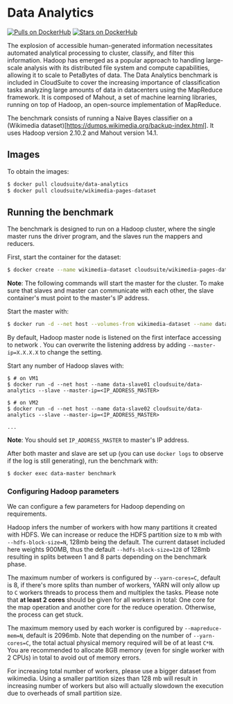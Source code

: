 # Data Analytics #

[![Pulls on DockerHub][dhpulls]][dhrepo]
[![Stars on DockerHub][dhstars]][dhrepo]

The explosion of accessible human-generated information necessitates automated analytical processing to cluster, classify, and filter this information. Hadoop has emerged as a popular approach to handling large-scale analysis with its distributed file system and compute capabilities, allowing it to scale to PetaBytes of data. The Data Analytics benchmark is included in CloudSuite to cover the increasing importance of classification tasks analyzing large amounts of data in datacenters using the MapReduce framework. It is composed of Mahout, a set of machine learning libraries, running on top of Hadoop, an open-source implementation of MapReduce.

The benchmark consists of running a Naive Bayes classifier on a (Wikimedia dataset)[https://dumps.wikimedia.org/backup-index.html]. It uses Hadoop version 2.10.2 and Mahout version 14.1.

## Images ##

To obtain the images:

```bash
$ docker pull cloudsuite/data-analytics
$ docker pull cloudsuite/wikimedia-pages-dataset
```

## Running the benchmark ##

The benchmark is designed to run on a Hadoop cluster, where the single master runs the driver program, and the slaves run the mappers and reducers.

First, start the container for the dataset:

```bash
$ docker create --name wikimedia-dataset cloudsuite/wikimedia-pages-dataset 
```

**Note**: The following commands will start the master for the cluster. To make sure that slaves and master can communicate with each other, the slave container's must point to the master's IP address. 

Start the master with:

```bash
$ docker run -d --net host --volumes-from wikimedia-dataset --name data-master cloudsuite/data-analytics --master
```

By default, Hadoop master node is listened on the first interface accessing to network . You can overwrite the listening address by adding `--master-ip=X.X.X.X` to change the setting.

Start any number of Hadoop slaves with:
```
$ # on VM1
$ docker run -d --net host --name data-slave01 cloudsuite/data-analytics --slave --master-ip=<IP_ADDRESS_MASTER>

$ # on VM2
$ docker run -d --net host --name data-slave02 cloudsuite/data-analytics --slave --master-ip=<IP_ADDRESS_MASTER>

...
```
**Note**: You should set `IP_ADDRESS_MASTER` to master's IP address. 

After both master and slave are set up (you can use `docker logs` to observe if the log is still generating), run the benchmark with:

```bash
$ docker exec data-master benchmark
```

### Configuring Hadoop parameters ###

We can configure a few parameters for Hadoop depending on requirements. 

Hadoop infers the number of workers with how many partitions it created with HDFS. We can increase or reduce the HDFS partition size to `N` mb with `--hdfs-block-size=N`, 128mb being the default. The current dataset included here weights 900MB, thus the default `--hdfs-block-size=128` of 128mb resulting in splits between 1 and 8 parts depending on the benchmark phase.

The maximum number of workers is configured by `--yarn-cores=C`, default is 8, if there's more splits than number of workers, YARN will only allow up to `C` workers threads to process them and multiplex the tasks. Please note that **at least 2 cores** should be given for all workers in total: One core for the map operation and another core for the reduce operation. Otherwise, the process can get stuck. 

The maximum memory used by each worker is configured by `--mapreduce-mem=N`, default is 2096mb. Note that depending on the number of `--yarn-cores=C`, the total actual physical memory required will be of at least `C*N`. You are recommended to allocate 8GB memory (even for single worker with 2 CPUs) in total to avoid out of memory errors.

For increasing total number of workers, please use a bigger dataset from wikimedia. Using a smaller partition sizes than 128 mb will result in increasing number of workers but also will actually slowdown the execution due to overheads of small partition size. 


[dhrepo]: https://hub.docker.com/r/cloudsuite/data-analytics/ "DockerHub Page"
[dhpulls]: https://img.shields.io/docker/pulls/cloudsuite/data-analytics.svg "Go to DockerHub Page"
[dhstars]: https://img.shields.io/docker/stars/cloudsuite/data-analytics.svg "Go to DockerHub Page"
